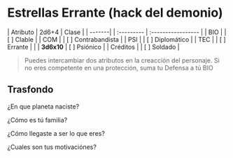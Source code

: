 Estrellas Errante (hack del demonio)
====================================
| Atributo | 2d6+4      | Clase              |
| -------| | :--------- | :----------------- |
| BIO      |            | [ ] Clable         |
| COM      |            | [ ] Contrabandista |
| PSI      |            | [ ] Diplomático    |
| TEC      |            | [ ] Errante        |
|          | **3d6x10** | [ ] Psiónico       |
| Créditos |            | [ ] Soldado        |
> Puedes intercambiar dos atributos en la creacción del personaje.
> Si no eres competente en una protección, suma tu Defensa a tú BIO

Trasfondo
---------
¿En que planeta naciste?

¿Cómo es tú familia?

¿Cómo llegaste a ser lo que eres?

¿Cuales son tus motivaciónes?
